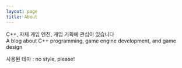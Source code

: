 ```yaml
---
layout: page
title: About
---
```


C++, 자체 게임 엔진, 게임 기획에 관심이 있습니다  
A blog about C++ programming, game engine development, and game design  

사용된 테마 : no style, please!